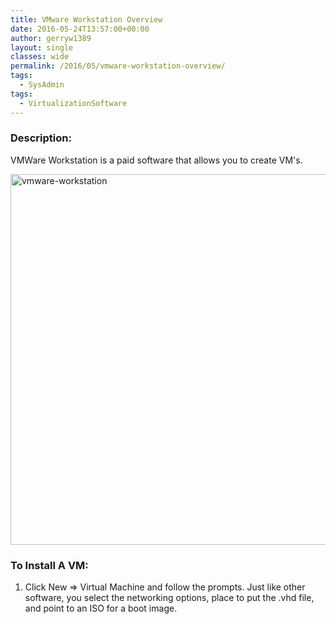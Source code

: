 ```yaml
---
title: VMware Workstation Overview
date: 2016-05-24T13:57:00+00:00
author: gerryw1389
layout: single
classes: wide
permalink: /2016/05/vmware-workstation-overview/
tags:
  - SysAdmin
tags:
  - VirtualizationSoftware
---
```

<!--more-->

### Description:

VMWare Workstation is a paid software that allows you to create VM's.

  <img class="alignnone size-full wp-image-730" src="https://automationadmin.com/assets/images/uploads/2016/09/vmware-workstation.png" alt="vmware-workstation" width="748" height="593" srcset="https://automationadmin.com/assets/images/uploads/2016/09/vmware-workstation.png 748w, https://automationadmin.com/assets/images/uploads/2016/09/vmware-workstation-300x238.png 300w" sizes="(max-width: 748px) 100vw, 748px" />


### To Install A VM:

1. Click New => Virtual Machine and follow the prompts. Just like other software, you select the networking options, place to put the .vhd file, and point to an ISO for a boot image.